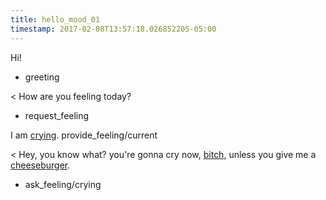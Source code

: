 ```yaml
---
title: hello_mood_01
timestamp: 2017-02-08T13:57:18.026852205-05:00
---
```


Hi!
* greeting

< How are you feeling today?
* request_feeling

I am [crying](feeling_active).
provide_feeling/current

< Hey, you know what? you're gonna cry now, [bitch,](insult) unless you give me a [cheeseburger](price).
* ask_feeling/crying
